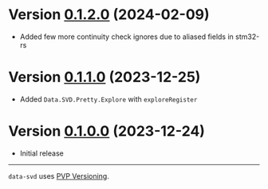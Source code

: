 # Version [0.1.2.0](https://github.com/DistRap/data-svd/compare/0.1.1.0...0.1.2.0) (2024-02-09)

* Added few more continuity check ignores due to aliased fields in stm32-rs

# Version [0.1.1.0](https://github.com/DistRap/data-svd/compare/0.1.0.0...0.1.1.0) (2023-12-25)

* Added `Data.SVD.Pretty.Explore` with `exploreRegister`

# Version [0.1.0.0](https://github.com/DistRap/data-svd/compare/de41e81...0.1.0.0) (2023-12-24)

* Initial release

---

`data-svd` uses [PVP Versioning][1].

[1]: https://pvp.haskell.org

